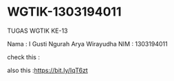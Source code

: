 # WGTIK-1303194011
TUGAS WGTIK KE-13

Nama : I Gusti Ngurah Arya Wirayudha
NIM : 1303194011

check this : 

also this :https://bit.ly/IqT6zt
